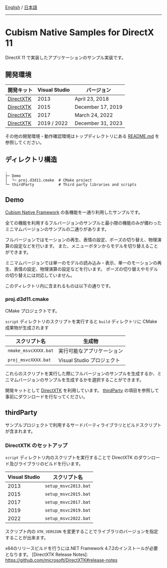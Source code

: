 [English](README.md) / [日本語](README.ja.md)

---

# Cubism Native Samples for DirectX 11

DirectX 11 で実装したアプリケーションのサンプル実装です。


## 開発環境

| 開発キット | Visual Studio | バージョン |
| --- | --- | --- |
| [DirectXTK] | 2013 | April 23, 2018 |
| [DirectXTK] | 2015 | December 17, 2019 |
| [DirectXTK] | 2017 | March 24, 2022 |
| [DirectXTK] | 2019 / 2022 | December 31, 2023 |

その他の開発環境・動作確認環境はトップディレクトリにある [README.md](/README.ja.md) を参照してください。


## ディレクトリ構造

```
.
├─ Demo
│  └─ proj.d3d11.cmake  # CMake project
└─ thirdParty           # Third party libraries and scripts
```


## Demo

[Cubism Native Framework] の各機能を一通り利用したサンプルです。

全ての機能を利用するフルバージョンのサンプルと最小限の機能のみが備わったミニマムバージョンのサンプルの二通りがあります。

フルバージョンではモーションの再生、表情の設定、ポーズの切り替え、物理演算の設定などを行います。
また、メニューボタンからモデルを切り替えることができます。

ミニマムバージョンでは単一のモデルの読み込み・表示、単一のモーションの再生、表情の設定、物理演算の設定などを行います。
ポーズの切り替えやモデルの切り替えには対応していません。

[Cubism Native Framework]: https://github.com/Live2D/CubismNativeFramework

このディレクトリ内に含まれるものは以下の通りです。

### proj.d3d11.cmake

CMake プロジェクトです。

`script` ディレクトリのスクリプトを実行すると `build` ディレクトリに CMake 成果物が生成されます

| スクリプト名 | 生成物 |
| --- | --- |
| `nmake_msvcXXXX.bat` | 実行可能なアプリケーション |
| `proj_msvcXXXX.bat` | Visual Studio プロジェクト |

これらのスクリプトを実行した際にフルバージョンのサンプルを生成するか、ミニマムバージョンのサンプルを生成するかを選択することができます。

開発キットとして [DirectXTK] を利用しています。
[thirdParty](README.md#thirdParty) の項目を参照して事前にダウンロードを行なってください。


## thirdParty

サンプルプロジェクトで利用するサードパーティライブラリとビルドスクリプトが含まれます。

### DirectXTK のセットアップ

`script` ディレクトリ内のスクリプトを実行することで DirectXTK のダウンロード及びライブラリのビルドを行います。

| Visual Studio | スクリプト名 |
| --- | --- |
| 2013 | `setup_msvc2013.bat` |
| 2015 | `setup_msvc2015.bat` |
| 2017 | `setup_msvc2017.bat` |
| 2019 | `setup_msvc2019.bat` |
| 2022 | `setup_msvc2022.bat` |

スクリプト内の `XTK_VERSION` を変更することでライブラリのバージョンを指定することが出来ます。

[DirectXTK]: https://github.com/Microsoft/DirectXTK

x64のリリースビルドを行うには.NET Framework 4.7.2のインストールが必要となります。
[DirectXTK Release Notes]: https://github.com/microsoft/DirectXTK#release-notes
